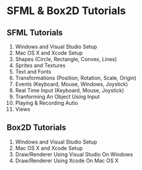 # SFML & Box2D Tutorials

## SFML Tutorials

1. Windows and Visual Studio Setup
2. Mac OS X and Xcode Setup
3. Shapes (Circle, Rectangle, Convex, Lines)
4. Sprites and Textures
5. Text and Fonts
6. Transformations (Position, Rotation, Scale, Origin)
7. Events (Keyboard, Mouse, Windows, Joystick)
8. Real Time Input (Keyboard, Mouse, Joystick)
9. Tranforming An Object Using Input
10. Playing & Recording Autio
11. Views

## Box2D Tutorials

1. Windows and Visual Studio Setup
2. Mac OS X and Xcode Setup
3. Draw/Renderer Using Visual Studio On Windows
4. Draw/Renderer Using Xcode On Mac OS X
